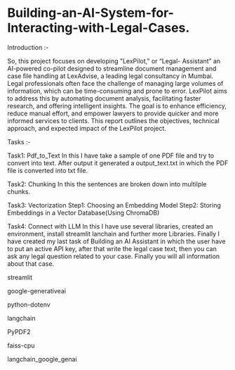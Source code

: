 # Building-an-AI-System-for-Interacting-with-Legal-Cases.

Introduction :- 

So, this project focuses on developing "LexPilot," or 
“Legal- Assistant” an AI-powered co-pilot designed to streamline document management and case file handling at LexAdvise, a leading legal consultancy in Mumbai. Legal professionals often face the challenge of managing large volumes of information, which can be time-consuming and prone to error. LexPilot aims to address this by automating document analysis, facilitating faster research, and offering intelligent insights. The goal is to enhance efficiency, reduce manual effort, and empower lawyers to provide quicker and more informed services to clients. This report outlines the objectives, technical approach, and expected impact of the LexPilot project.

Tasks :-

Task1: Pdf_to_Text In this I have take a sample of one PDF file and try to convert into text. After output it generated a output_text.txt in which the PDF file is converted into txt file.

Task2: Chunking In this the sentences are broken down into multilple chunks.

Task3: Vectorization Step1: Choosing an Embedding Model Step2: Storing Embeddings in a Vector Database(Using ChromaDB)

Task4: Connect with LLM In this I have use several libraries, created an environment, install streamlit lanchain and further more Libraries. Finally I have created my last task of Building an AI Assistant in which the user have to put an active API key, after that write the legal case text, then you can ask any legal question related to your case. Finally you will all information about that case.

streamlit

google-generativeai

python-dotenv

langchain

PyPDF2

faiss-cpu

langchain_google_genai
